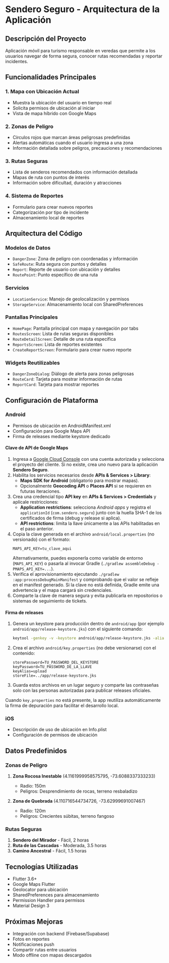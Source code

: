 # Sendero Seguro - Arquitectura de la Aplicación

## Descripción del Proyecto
Aplicación móvil para turismo responsable en veredas que permite a los usuarios navegar de forma segura, conocer rutas recomendadas y reportar incidentes.

## Funcionalidades Principales

### 1. Mapa con Ubicación Actual
- Muestra la ubicación del usuario en tiempo real
- Solicita permisos de ubicación al iniciar
- Vista de mapa híbrido con Google Maps

### 2. Zonas de Peligro
- Círculos rojos que marcan áreas peligrosas predefinidas
- Alertas automáticas cuando el usuario ingresa a una zona
- Información detallada sobre peligros, precauciones y recomendaciones

### 3. Rutas Seguras
- Lista de senderos recomendados con información detallada
- Mapas de ruta con puntos de interés
- Información sobre dificultad, duración y atracciones

### 4. Sistema de Reportes
- Formulario para crear nuevos reportes
- Categorización por tipo de incidente
- Almacenamiento local de reportes

## Arquitectura del Código

### Modelos de Datos
- `DangerZone`: Zona de peligro con coordenadas y información
- `SafeRoute`: Ruta segura con puntos y detalles
- `Report`: Reporte de usuario con ubicación y detalles
- `RoutePoint`: Punto específico de una ruta

### Servicios
- `LocationService`: Manejo de geolocalización y permisos
- `StorageService`: Almacenamiento local con SharedPreferences

### Pantallas Principales
- `HomePage`: Pantalla principal con mapa y navegación por tabs
- `RoutesScreen`: Lista de rutas seguras disponibles
- `RouteDetailScreen`: Detalle de una ruta específica
- `ReportsScreen`: Lista de reportes existentes
- `CreateReportScreen`: Formulario para crear nuevo reporte

### Widgets Reutilizables
- `DangerZoneDialog`: Diálogo de alerta para zonas peligrosas
- `RouteCard`: Tarjeta para mostrar información de rutas
- `ReportCard`: Tarjeta para mostrar reportes

## Configuración de Plataforma

### Android
- Permisos de ubicación en AndroidManifest.xml
- Configuración para Google Maps API
- Firma de releases mediante keystore dedicado

#### Clave de API de Google Maps
1. Ingresa a [Google Cloud Console](https://console.cloud.google.com/) con una cuenta autorizada y selecciona el proyecto del cliente. Si no existe, crea uno nuevo para la aplicación **Sendero Seguro**.
2. Habilita los servicios necesarios desde **APIs & Services > Library**:
   - **Maps SDK for Android** (obligatorio para mostrar mapas).
   - Opcionalmente **Geocoding API** o **Places API** si se requieren en futuras iteraciones.
3. Crea una credencial tipo **API key** en **APIs & Services > Credentials** y aplícale restricciones:
   - **Application restrictions**: selecciona *Android apps* y registra el `applicationId` (`com.sendero.seguro`) junto con la huella SHA-1 de los certificados de firma (debug y release si aplica).
   - **API restrictions**: limita la llave únicamente a las APIs habilitadas en el paso anterior.
4. Copia la clave generada en el archivo `android/local.properties` (no versionado) con el formato:
   ```properties
   MAPS_API_KEY=tu_clave_aqui
   ```
   Alternativamente, puedes exponerla como variable de entorno (`MAPS_API_KEY`) o pasarla al invocar Gradle (`./gradlew assembleDebug -PMAPS_API_KEY=...`).
5. Verifica el aprovisionamiento ejecutando `./gradlew :app:processDebugMainManifest` y comprobando que el valor se refleje en el manifest generado. Si la clave no está definida, Gradle emite una advertencia y el mapa cargará sin credenciales.
6. Comparte la clave de manera segura y evita publicarla en repositorios o sistemas de seguimiento de tickets.

#### Firma de releases
1. Genera un keystore para producción dentro de `android/app` (por ejemplo `android/app/release-keystore.jks`) con el siguiente comando:
   ```bash
   keytool -genkey -v -keystore android/app/release-keystore.jks -alias upload -keyalg RSA -keysize 2048 -validity 10000
   ```
2. Crea el archivo `android/key.properties` (no debe versionarse) con el contenido:
   ```properties
   storePassword=TU_PASSWORD_DEL_KEYSTORE
   keyPassword=TU_PASSWORD_DE_LA_LLAVE
   keyAlias=upload
   storeFile=../app/release-keystore.jks
   ```
3. Guarda estos archivos en un lugar seguro y comparte las contraseñas solo con las personas autorizadas para publicar releases oficiales.

Cuando `key.properties` no está presente, la app reutiliza automáticamente la firma de depuración para facilitar el desarrollo local.

### iOS
- Descripción de uso de ubicación en Info.plist
- Configuración de permisos de ubicación

## Datos Predefinidos

### Zonas de Peligro
1. **Zona Rocosa Inestable** (4.1161999958575795, -73.6088337333233)
   - Radio: 150m
   - Peligros: Desprendimiento de rocas, terreno resbaladizo
   
2. **Zona de Quebrada** (4.110716544734726, -73.62999691007467)
   - Radio: 120m
   - Peligros: Crecientes súbitas, terreno fangoso

### Rutas Seguras
1. **Sendero del Mirador** - Fácil, 2 horas
2. **Ruta de las Cascadas** - Moderada, 3.5 horas  
3. **Camino Ancestral** - Fácil, 1.5 horas

## Tecnologías Utilizadas
- Flutter 3.6+
- Google Maps Flutter
- Geolocator para ubicación
- SharedPreferences para almacenamiento
- Permission Handler para permisos
- Material Design 3

## Próximas Mejoras
- Integración con backend (Firebase/Supabase)
- Fotos en reportes
- Notificaciones push
- Compartir rutas entre usuarios
- Modo offline con mapas descargados